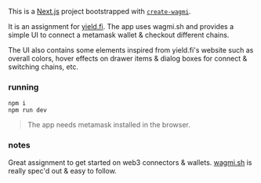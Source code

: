 This is a [Next.js](https://nextjs.org) project bootstrapped with [`create-wagmi`](https://github.com/wevm/wagmi/tree/main/packages/create-wagmi).

It is an assignment for [yield.fi](yield.fi). The app uses wagmi.sh and provides a simple UI to connect a metamask wallet & checkout different chains.

The UI also contains some elements inspired from yield.fi's website such as overall colors, hover effects on drawer items & dialog boxes for connect & switching chains, etc.

### running
```
npm i
npm run dev
```
> The app needs metamask installed in the browser.

### notes
Great assignment to get started on web3 connectors & wallets. [wagmi.sh](https://wagmi.sh/react/getting-started) is really spec'd out & easy to follow.
